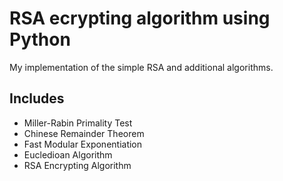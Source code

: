 # RSA ecrypting algorithm using Python
My implementation of the simple RSA and additional algorithms.

## Includes
- Miller-Rabin Primality Test
- Chinese Remainder Theorem
- Fast Modular Exponentiation
- Eucledioan Algorithm
- RSA Encrypting Algorithm
